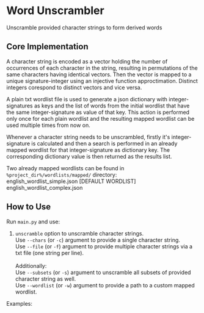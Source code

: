 # Word Unscrambler
Unscramble provided character strings to form derived words

## Core Implementation

A character string is encoded as a vector holding the number of occurrences of each character in the string, resulting in permutations of the same characters having identical vectors. Then the vector is mapped to a unique signature-integer using an injective function approctimation. Distinct integers corespond to distinct vectors and vice versa. 

A plain txt wordlist file is used to generate a json dictionary with integer-signatures as keys and the list of words from the initial wordlist that have the same integer-signature as value of that key. This action is performed only once for each plain wordlist and the resulting mapped wordlist can be used multiple times from now on.

Whenever a character string needs to be unscrambled, firstly it's integer-signature is calculated and then a search is performed in an already mapped wordlist for that integer-signature as dictionary key. The 
corresponding dictionary value is then returned as the results list.

Two already mapped wordlists can be found in `%project_dir%/wordlists/mapped/` directory: <br/> 
    english_wordlist_simple.json [DEFAULT WORDLIST]<br/>
    english_wordlist_complex.json

## How to Use
Run `main.py` and use:

1. `unscramble` option to unscramble character strings.<br/>
    Use `--chars` (or `-c`) argument to provide a single character string.<br/>
    Use `--file` (or `-f`) argument to provide multiple character strings via a txt file (one string per line).<br/><br/>
    Additionally:<br/>
    Use `--subsets` (or `-s`) argument to unscramble all subsets of provided character string as well.<br/>
    Use `--wordlist` (or `-w`) argument to provide a path to a custom mapped wordlist.<br/> 

Examples: <br/>
